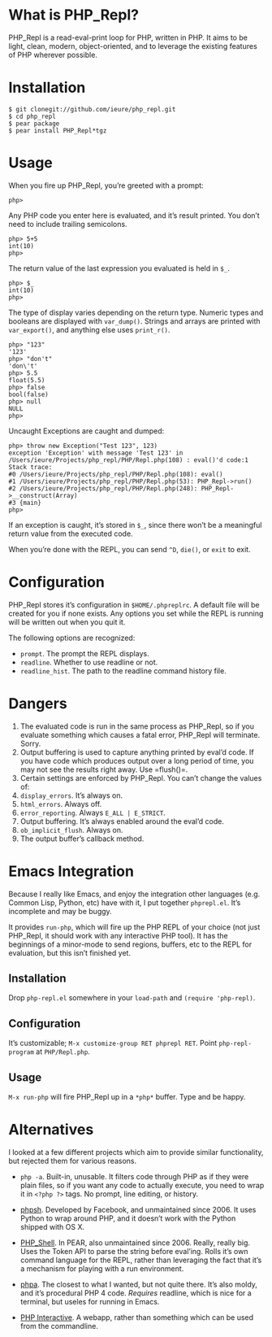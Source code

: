 What is PHP_Repl?
=================
PHP_Repl is a read-eval-print loop for PHP, written in PHP. It aims to be light, clean, modern, object-oriented, and to leverage the existing features of PHP wherever possible.

Installation
============

    $ git clonegit://github.com/ieure/php_repl.git
    $ cd php_repl
    $ pear package
    $ pear install PHP_Repl*tgz

Usage
=====
When you fire up PHP_Repl, you’re greeted with a prompt:

    php>

Any PHP code you enter here is evaluated, and it’s result printed. You don’t need to include trailing semicolons.

    php> 5+5
    int(10)
    php>

The return value of the last expression you evaluated is held in `$_`.

    php> $_
    int(10)
    php>

The type of display varies depending on the return type. Numeric types and booleans are displayed with `var_dump()`. Strings and arrays are printed with `var_export()`, and anything else uses `print_r()`.

    php> "123"
    '123'
    php> "don't"
    'don\'t'
    php> 5.5
    float(5.5)
    php> false
    bool(false)
    php> null
    NULL
    php>

Uncaught Exceptions are caught and dumped:

    php> throw new Exception("Test 123", 123)
    exception 'Exception' with message 'Test 123' in /Users/ieure/Projects/php_repl/PHP/Repl.php(108) : eval()'d code:1
    Stack trace:
    #0 /Users/ieure/Projects/php_repl/PHP/Repl.php(108): eval()
    #1 /Users/ieure/Projects/php_repl/PHP/Repl.php(53): PHP_Repl->run()
    #2 /Users/ieure/Projects/php_repl/PHP/Repl.php(248): PHP_Repl->__construct(Array)
    #3 {main}
    php>

If an exception is caught, it’s stored in `$_`, since there won’t be a meaningful return value from the executed code.

When you’re done with the REPL, you can send `^D`, `die()`, or `exit` to exit.

Configuration
=============
PHP_Repl stores it’s configuration in `$HOME/.phpreplrc`. A default file will be created for you if none exists. Any options you set while the REPL is running will be written out when you quit it.

The following options are recognized:

 - `prompt`. The prompt the REPL displays.
 - `readline`. Whether to use readline or not.
 - `readline_hist`. The path to the readline command history file.


Dangers
=======

 1. The evaluated code is run in the same process as PHP_Repl, so if you evaluate something which causes a fatal error, PHP_Repl will terminate. Sorry.
 2. Output buffering is used to capture anything printed by eval’d code. If you have code which produces output over a long period of time, you may not see the results right away. Use =flush()=.
 3. Certain settings are enforced by PHP_Repl. You can’t change the values of:
   1. `display_errors`. It’s always on.
   2. `html_errors`. Always off.
   3. `error_reporting`. Always `E_ALL | E_STRICT`.
   4. Output buffering. It’s always enabled around the eval’d code.
   5. `ob_implicit_flush`. Always on.
   6. The output buffer’s callback method.


Emacs Integration
=================
Because I really like Emacs, and enjoy the integration other languages (e.g. Common Lisp, Python, etc) have with it, I put together `phprepl.el`. It’s incomplete and may be buggy.

It provides `run-php`, which will fire up the PHP REPL of your choice (not just PHP_Repl, it should work with any interactive PHP tool). It has the beginnings of a minor-mode to send regions, buffers, etc to the REPL for evaluation, but this isn’t finished yet.

Installation
------------
Drop `php-repl.el` somewhere in your `load-path` and `(require 'php-repl)`.

Configuration
-------------
It’s customizable; `M-x customize-group RET phprepl RET`. Point `php-repl-program` at `PHP/Repl.php`.

Usage
-----
`M-x run-php` will fire PHP_Repl up in a `*php*` buffer. Type and be happy.


Alternatives
============
I looked at a few different projects which aim to provide similar functionality, but rejected them for various reasons.

 - `php -a`.
   Built-in, unusable. It filters code through PHP as if they were plain files, so if you want any code to actually execute, you need to wrap it in `<?php ?>` tags. No prompt, line editing, or history.

 - [phpsh](http://www.phpsh.org/).
   Developed by Facebook, and unmaintained since 2006. It uses Python to wrap around PHP, and it doesn’t work with the Python shipped with OS X.

 - [PHP_Shell](http://pear.php.net/package/PHP_Shell).
   In PEAR, also unmaintained since 2006. Really, really big. Uses the Token API to parse the string before eval’ing. Rolls it’s own command language for the REPL, rather than leveraging the fact that it’s a mechanism for playing with a run environment.

 - [phpa](http://david.acz.org/phpa/).
   The closest to what I wanted, but not quite there. It’s also moldy, and it’s procedural PHP 4 code. *Requires* readline, which is nice for a terminal, but useles for running in Emacs.

 - [PHP Interactive](http://www.hping.org/phpinteractive/).
   A webapp, rather than something which can be used from the commandline.
